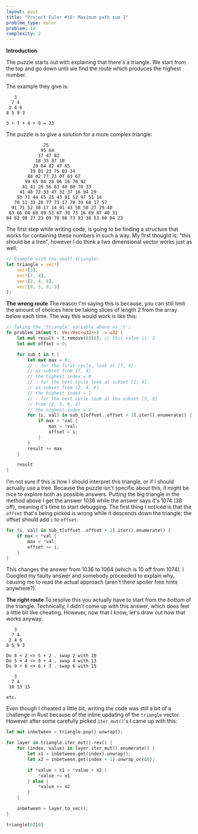 ```yaml
---
layout: post
title: "Project Euler #18: Maximum path sum I"
problem_type: euler
problem: 18
complexity: 2
---
```




**Introduction**

The puzzle starts out with explaining that there's a triangle. We start from the top and go down until we find the route which produces the highest number.

The example they give is:

```
   3
  7 4
 2 4 6
8 5 9 3

3 + 7 + 4 + 9 = 23
```
The puzzle is to give a solution for a more complex triangle:

```
              75
             95 64
            17 47 82
           18 35 87 10
          20 04 82 47 65
         19 01 23 75 03 34
        88 02 77 73 07 63 67
       99 65 04 28 06 16 70 92
      41 41 26 56 83 40 80 70 33
     41 48 72 33 47 32 37 16 94 29
    53 71 44 65 25 43 91 52 97 51 14
   70 11 33 28 77 73 17 78 39 68 17 57
  91 71 52 38 17 14 91 43 58 50 27 29 48
 63 66 04 68 89 53 67 30 73 16 69 87 40 31
04 62 98 27 23 09 70 98 73 93 38 53 60 04 23
```
The first step while writing code, is going to be finding a structure that works for containing these numbers in such a way. My first thought is: "this should be a tree", however I do think a two dimensional vector works just as well:

```rust
// Example with the small triangle:
let triangle = vec![
    vec![3],
    vec![7, 4],
    vec![2, 4, 6],
    vec![8, 5, 9, 3]
];
```

**The wrong route**
The reason I'm saying this is because, you can still limit the amount of choices here be taking slices of length 2 from the array below each time. The way this would work is like this:

```rust
// Taking the 'triangle' variable above as 't':
fn problem_18(mut t: Vec<Vec<u32>>) -> u32 {
    let mut result = t.remove(0)[0]; // This value is: 3
    let mut offset = 0;

    for sub_t in t {
        let mut max = 0;
        // - for the first cycle, look at [7, 4]
        // as subset from [7, 4]
        // the highest index = 0
        // - for the next cycle look at subset [2, 4]
        // as subset from [2, 4, 6]
        // the highest index = 1
        // - for the next cycle look at the subset [5, 9]
        // from [8, 5, 9, 3]
        // the highest index = 2
        for (i, val) in sub_t[offset..offset + 2].iter().enumerate() {
            if max < *val {
                max = *val;
                offset = i;
            }
        }
        result += max
    }

    result
}
```

I'm not sure if this is how I should interpret this triangle, or if I should actually use a tree. Because the puzzle isn't specific about this, it might be nice to explore both as possible answers. Putting the big triangle in the method above I get the answer 1036 while the answer says it's 1074 (38 off), meaning it's time to start debugging. The first thing I noticed is that the `offset` that's being picked is wrong while it descends down the triangle; the offset should add `i` to `offset`.

```rust
for (i, val) in sub_t[offset..offset + 2].iter().enumerate() {
    if max < *val {
        max = *val;
        offset += i;
    }
}
```
This changes the answer from 1036 to 1064 (which is 10 off from 1074). I Googled my faulty answer and somebody proceeded to explain why, causing me to read the actual approach (aren't there spoiler free hints anywhere?).

**The right route**
To resolve this you actually have to start from the _bottom_ of the triangle.  Technically, I didn't come up with this answer, which does feel a little bit like cheating. However, now that I know, let's draw out how that works anyway:

```
   3
  7 4
 2 4 6
8 5 9 3

Do 8 + 2 <> 5 + 2 . swap 2 with 10
Do 5 + 4 <> 9 + 4 . swap 4 with 13
Do 9 + 6 <> 6 + 3 . swap 6 with 15

   3
  7 4
 10 13 15

etc.
```

Even though I cheated a little bit, writing the code was still a bit of a challenge in Rust because of the inline updating of the `triangle` vector. However after some carefully picked `iter_mut()`'s I came up with this:

```rust
let mut inbetween = triangle.pop().unwrap();

for layer in triangle.iter_mut().rev() {
    for (index, value) in layer.iter_mut().enumerate() {
        let x1 = inbetween.get(index).unwrap();
        let x2 = inbetween.get(index + 1).unwrap_or(&0);

        if *value + x1 > *value + x2 {
            *value += x1
        } else {
            *value += x2
        }
    }

    inbetween = layer.to_vec();
}

triangle[0][0]
```


